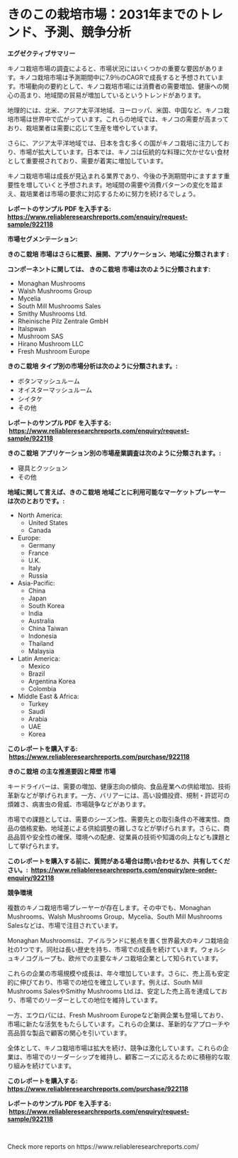 <p><h1>きのこの栽培市場：2031年までのトレンド、予測、競争分析</h1></p><p><strong>エグゼクティブサマリー</strong></p>
<p><p>キノコ栽培市場の調査によると、市場状況にはいくつかの重要な要因があります。キノコ栽培市場は予測期間中に7.9％のCAGRで成長すると予想されています。市場動向の要約として、キノコ栽培市場には消費者の需要増加、健康への関心の高まり、地域間の貿易が増加しているというトレンドがあります。</p><p>地理的には、北米、アジア太平洋地域、ヨーロッパ、米国、中国など、キノコ栽培市場は世界中で広がっています。これらの地域では、キノコの需要が高まっており、栽培業者は需要に応じて生産を増やしています。</p><p>さらに、アジア太平洋地域では、日本を含む多くの国がキノコ栽培に注力しており、市場が拡大しています。日本では、キノコは伝統的な料理に欠かせない食材として重要視されており、需要が着実に増加しています。</p><p>キノコ栽培市場は成長が見込まれる業界であり、今後の予測期間中にますます重要性を増していくと予想されます。地域間の需要や消費パターンの変化を踏まえ、栽培業者は市場の要求に対応するために努力を続けるでしょう。</p></p>
<p><strong>レポートのサンプル PDF を入手する: <a href="https://www.reliableresearchreports.com/enquiry/request-sample/922118">https://www.reliableresearchreports.com/enquiry/request-sample/922118</a></strong></p>
<p><strong>市場セグメンテーション:</strong></p>
<p><strong> きのこ栽培 市場はさらに概要、展開、アプリケーション、地域に分類されます :</strong></p>
<p><strong>コンポーネントに関しては、 きのこ栽培 市場は次のように分類されます: &nbsp;</strong></p>
<p><ul><li>Monaghan Mushrooms</li><li>Walsh Mushrooms Group</li><li>Mycelia</li><li>South Mill Mushrooms Sales</li><li>Smithy Mushrooms Ltd.</li><li>Rheinische Pilz Zentrale GmbH</li><li>Italspwan</li><li>Mushroom SAS</li><li>Hirano Mushroom LLC</li><li>Fresh Mushroom Europe</li></ul></p>
<p><strong> きのこ栽培 タイプ別の市場分析は次のように分類されます。:</strong></p>
<p><ul><li>ボタンマッシュルーム</li><li>オイスターマッシュルーム</li><li>シイタケ</li><li>その他</li></ul></p>
<p><strong>レポートのサンプル PDF を入手する: &nbsp;<a href="https://www.reliableresearchreports.com/enquiry/request-sample/922118">https://www.reliableresearchreports.com/enquiry/request-sample/922118</a></strong></p>
<p><strong> きのこ栽培 アプリケーション別の市場産業調査は次のように分類されます。:</strong></p>
<p><ul><li>寝具とクッション</li><li>その他</li></ul></p>
<p><strong>地域に関して言えば、きのこ栽培 地域ごとに利用可能なマーケットプレーヤーは次のとおりです。:</strong></p>
<p><ul>
    <li>
        North America:
        <ul>
            <li>United States</li>
            <li>Canada</li>
        </ul>
    </li>
    <li>
        Europe:
        <ul>
            <li>Germany</li>
            <li>France</li>
            <li>U.K.</li>
            <li>Italy</li>
            <li>Russia</li>
        </ul>
    </li>
    <li>
        Asia-Pacific:
        <ul>
            <li>China</li>
            <li>Japan</li>
            <li>South Korea</li>
            <li>India</li>
            <li>Australia</li>
            <li>China Taiwan</li>
            <li>Indonesia</li>
            <li>Thailand</li>
            <li>Malaysia</li>
        </ul>
    </li>
    <li>
        Latin America:
        <ul>
            <li>Mexico</li>
            <li>Brazil</li>
            <li>Argentina Korea</li>
            <li>Colombia</li>
        </ul>
    </li>
    <li>
        Middle East & Africa:
        <ul>
            <li>Turkey</li>
            <li>Saudi</li>
            <li>Arabia</li>
            <li>UAE</li>
            <li>Korea</li>
        </ul>
    </li>
    </ul></p>
<p><strong>このレポートを購入する: &nbsp;<a href="https://www.reliableresearchreports.com/purchase/922118">https://www.reliableresearchreports.com/purchase/922118</a></strong></p>
<p><strong>きのこ栽培 の主な推進要因と障壁 市場</strong></p>
<p><p>キードライバーは、需要の増加、健康志向の傾向、食品産業への供給増加、技術革新などが挙げられます。一方、バリアーには、高い設備投資、規制・許認可の煩雑さ、病害虫の脅威、市場競争などがあります。</p><p>市場での課題としては、需要のシーズン性、需要先との取引条件の不確実性、商品の価格変動、地域差による供給調整の難しさなどが挙げられます。さらに、商品品質や安全性の確保、環境への配慮、従業員の技術や知識の向上なども課題として挙げられます。</p></p>
<p><strong>このレポートを購入する前に、質問がある場合は問い合わせるか、共有してください。:&nbsp; <a href="https://www.reliableresearchreports.com/enquiry/pre-order-enquiry/922118">https://www.reliableresearchreports.com/enquiry/pre-order-enquiry/922118</a></strong></p>
<p><strong>競争環境</strong></p>
<p><p>複数のキノコ栽培市場プレーヤーが存在します。その中でも、Monaghan Mushrooms、Walsh Mushrooms Group、Mycelia、South Mill Mushrooms Salesなどは、市場で注目されています。</p><p>Monaghan Mushroomsは、アイルランドに拠点を置く世界最大のキノコ栽培会社の1つです。同社は長い歴史を持ち、市場での成長を続けています。ウォルシュキノコグループも、欧州での主要なキノコ栽培企業として知られています。</p><p>これらの企業の市場規模や成長は、年々増加しています。さらに、売上高も安定的に伸びており、市場での地位を確立しています。例えば、South Mill Mushrooms SalesやSmithy Mushrooms Ltd.は、安定した売上高を達成しており、市場でのリーダーとしての地位を維持しています。</p><p>一方、エウロパには、Fresh Mushroom Europeなど新興企業も登場しており、市場に新たな活気をもたらしています。これらの企業は、革新的なアプローチや高品質な製品で顧客の関心を引いています。</p><p>全体として、キノコ栽培市場は拡大を続け、競争は激化しています。これらの企業は、市場でのリーダーシップを維持し、顧客ニーズに応えるために積極的な取り組みを続けています。</p></p>
<p><strong>このレポートを購入する: &nbsp; <a href="https://www.reliableresearchreports.com/purchase/922118">https://www.reliableresearchreports.com/purchase/922118</a></strong></p>
<p><strong>レポートのサンプル PDF を入手する: &nbsp;<a href="https://www.reliableresearchreports.com/enquiry/request-sample/922118">https://www.reliableresearchreports.com/enquiry/request-sample/922118</a></strong><strong></strong></p>
<p>&nbsp;</p>
<p>Check more reports on https://www.reliableresearchreports.com/</p>